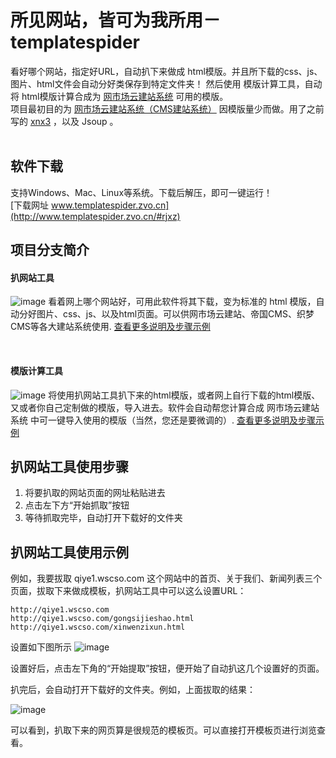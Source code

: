 # 所见网站，皆可为我所用－templatespider
看好哪个网站，指定好URL，自动扒下来做成 html模版。并且所下载的css、js、图片、html文件会自动分好类保存到特定文件夹！
然后使用 模版计算工具，自动将 html模版计算合成为 [网市场云建站系统](https://gitee.com/mail_osc/wangmarket) 可用的模版。
<br/>
项目最初目的为 [网市场云建站系统（CMS建站系统）](https://gitee.com/mail_osc/wangmarket) 因模版量少而做。用了之前写的 [xnx3](https://gitee.com/mail_osc/xnx3) ，以及 Jsoup 。
<br/>
<br/>
## 软件下载
支持Windows、Mac、Linux等系统。下载后解压，即可一键运行！<br/>
[下载网址 www.templatespider.zvo.cn](http://www.templatespider.zvo.cn/#rjxz)
<br/>

## 项目分支简介
#### 扒网站工具
![image](http://cdn.weiunity.com/site/341/news/b8adf77e43dd44d086325b53b4c3a79a.jpg)
看着网上哪个网站好，可用此软件将其下载，变为标准的 html 模版，自动分好图片、css、js、以及html页面。可以供网市场云建站、帝国CMS、织梦CMS等各大建站系统使用. [查看更多说明及步骤示例](http://www.wang.market/2712.html)

<br/>

#### 模版计算工具
![image](http://cdn.weiunity.com/site/341/news/edfa75bcf74044439cc14e1033b9b158.jpg)
将使用扒网站工具扒下来的html模版，或者网上自行下载的html模版、又或者你自己定制做的模版，导入进去。软件会自动帮您计算合成 网市场云建站系统 中可一键导入使用的模版（当然，您还是要微调的）. [查看更多说明及步骤示例](http://www.wang.market/4234.html)



## 扒网站工具使用步骤
1. 将要扒取的网站页面的网址粘贴进去
2. 点击左下方“开始抓取”按钮
3. 等待抓取完毕，自动打开下载好的文件夹


## 扒网站工具使用示例
例如，我要拔取 qiye1.wscso.com 这个网站中的首页、关于我们、新闻列表三个页面，拔取下来做成模板，扒网站工具中可以这么设置URL：

````
http://qiye1.wscso.com
http://qiye1.wscso.com/gongsijieshao.html
http://qiye1.wscso.com/xinwenzixun.html
````

设置如下图所示
![image](http://cdn.weiunity.com/site/254/news/20180126/1516934727962011819.png)

设置好后，点击左下角的“开始提取”按钮，便开始了自动扒这几个设置好的页面。

扒完后，会自动打开下载好的文件夹。例如，上面拔取的结果：

![image](http://cdn.weiunity.com/site/254/news/20180126/1516935019354059686.png)

可以看到，扒取下来的网页算是很规范的模板页。可以直接打开模板页进行浏览查看。
